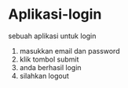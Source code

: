 # Aplikasi-login
sebuah aplikasi untuk login 
1. masukkan email dan password
2. klik tombol submit 
3. anda berhasil login
4. silahkan logout
